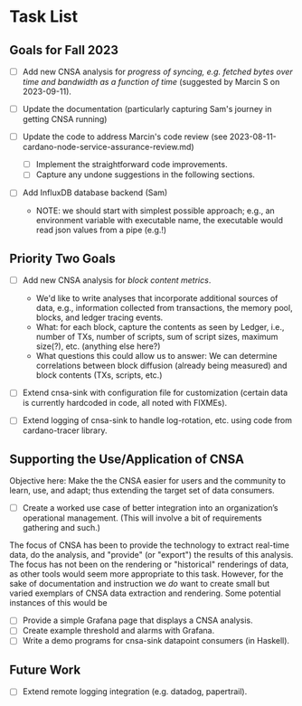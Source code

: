# Task List #
## Goals for Fall 2023 ##

  * [ ] Add new CNSA analysis for *progress of syncing, e.g. fetched
        bytes over time and bandwidth as a function of time*
        (suggested by Marcin S on 2023-09-11).
        
  * [ ] Update the documentation (particularly capturing Sam's journey
        in getting CNSA running)
        
  * [ ] Update the code to address Marcin's code review (see
    2023-08-11-cardano-node-service-assurance-review.md)
    - [ ] Implement the straightforward code improvements.
    - [ ] Capture any undone suggestions in the following sections.
    
  * [ ] Add InfluxDB database backend (Sam)
    - NOTE: we should start with simplest possible approach; 
      e.g., an environment variable with executable name, the
      executable would read json values from a pipe (e.g.!)
            
## Priority Two Goals ##

  * [ ] Add new CNSA analysis for *block content metrics*.
    - We'd like to write analyses that incorporate additional sources
      of data, e.g., information collected from transactions, the
      memory pool, blocks, and ledger tracing events.
    - What: for each block, capture the contents as seen by Ledger,
      i.e., number of TXs, number of scripts, sum of script sizes,
      maximum size(?), etc. (anything else here?)
    - What questions this could allow us to answer: We can determine
      correlations between block diffusion (already being measured)
      and block contents (TXs, scripts, etc.)
    
  * [ ] Extend cnsa-sink with configuration file for customization
        (certain data is currently hardcoded in code, all noted with
        FIXMEs).
        
  * [ ] Extend logging of cnsa-sink to handle log-rotation, etc. using
        code from cardano-tracer library.

## Supporting the Use/Application of CNSA ##

Objective here: Make the the CNSA easier for users and the community
to learn, use, and adapt; thus extending the target set of data
consumers.

  * [ ] Create a worked use case of better integration into an
        organization’s operational management. (This will involve a bit
        of requirements gathering and such.)

The focus of CNSA has been to provide the technology to extract
real-time data, do the analysis, and "provide" (or "export") the
results of this analysis.  The focus has not been on the rendering or
"historical" renderings of data, as other tools would seem more
appropriate to this task.  However, for the sake of documentation and
instruction we *do* want to create small but varied exemplars of CNSA data
extraction and rendering.  Some potential instances of this would be

  * [ ] Provide a simple Grafana page that displays a CNSA analysis.
  * [ ] Create example threshold and alarms with Grafana.
  * [ ] Write a demo programs for cnsa-sink datapoint consumers (in Haskell).

## Future Work ##

  * [ ] Extend remote logging integration (e.g. datadog, papertrail).
